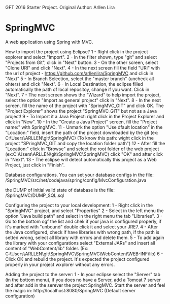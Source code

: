 GFT 2016 Starter Project.
Original Author: Arllen Lira 

# SpringMVC
A web application using Spring  with MVC.

How to import the project using Eclipse?
1 - Right click in the project explorer and select "Import".
2 - In the filter shown, type "git" and select "Projects from Git", click in "Next" button.
3 - On the other screen, select "Clone URI" and click "Next".
4 - In the next screen fill the field "URI" with the url of project - https://github.com/arllenlira/SpringMVC and click in "Next"
5 - In Branch Selection, select the "master branch" (uncheck all ohters) and click "Next".
6 - In Local Destination, the eclipse filled automatically the path of local repositoy, change if you want. Click in "Next".
7 - The next screen shows the "Wizard" to help import the project, select the option "Import as general project" click in "Next".
8 - In the next screen, fill the name of the project with "SpringMVC_GIT" and click OK.
The "Project Explorer" shows the project "SpringMVC_GIT" but not as a Java project!
9 - To Import it a Java Project: right click in the Project Explorer and click in "New".
10 - In the "Create a Java Project" screen, fill the "Project name:" with SpringMVC.
11 - Unmark the option "Use dfault location" in the "Location:" field, insert the path of the project downloaded by the git (ex: C:\Users\ARLLEN\git\SpringMVC)
(To know this path: wight click in the project "SPringMVC_GIT and copy the location folder path")
12 - After fill the "Location:" click in "Browse" and select the root folder of the web project (ex:C:\Users\ARLLEN\git\SpringMVC\SpringMVC) click "OK" and after click in "Next".
13 - The eclipse will detect automatically this project as a Web Project, just click in "Finish".

Database configurations.
You can set your database configs in the file:
/SpringMVC/src/net/codejava/spring/config/MvcConfiguration.java

the DUMP of initial valid state of database is the file:
/SpringMVC/DUMP_SQL.sql

Configuring the project to your local development:
1 - Right click in the "SpringMVC" project, and select "Properties"
2 - Select in the left menu the option "Java build path" and select in the right menu the tab "Libraries".
3 - Go to the bottom ogf the list and chek if your java is configured properly, if it's marked with "unbound" double click it and select your JRE7.
4 - After the Java configured, check if have libraries with wrong path, if the path is setted wrong, select all library with errors and delete them.
5 - To add again the library with your configurations select "External JARs" and insert all content of "WebContent/lib" folder. (Ex: C:\Users\ARLLEN\git\SpringMVC\SpringMVC\WebContent\WEB-INF\lib)
6 - Click OK and rebuild the project.
It's expected the project configured properly in your project wxplorer without any errors.

Adding the project to the server:
1 - In your eclipse select the "Server" tab (in the bottom menu), if you does no have a Server, add a Tomcat 7 server and after add in the serever the project SpringMVC.
Start the server and feel the magic in:
http://localhost:8080/SpringMVC 
(Default server configuration)
